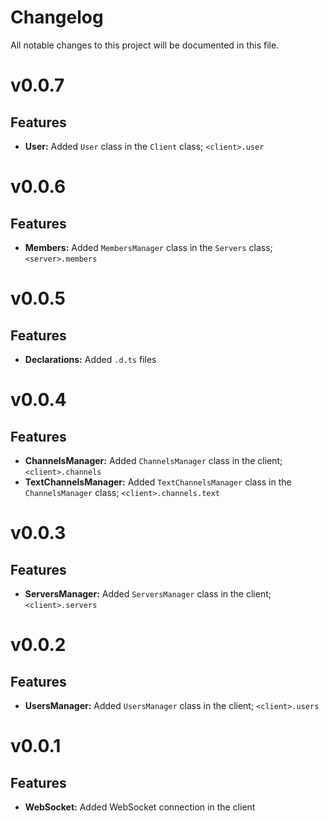 # Changelog
All notable changes to this project will be documented in this file.

# v0.0.7

## Features

- **User:** Added `User` class in the `Client` class; `<client>.user`

# v0.0.6

## Features

- **Members:** Added `MembersManager` class in the `Servers` class; `<server>.members`

# v0.0.5

## Features

- **Declarations:** Added `.d.ts` files

# v0.0.4

## Features

- **ChannelsManager:** Added `ChannelsManager` class in the client; `<client>.channels`
- **TextChannelsManager:** Added `TextChannelsManager` class in the `ChannelsManager` class; `<client>.channels.text`

# v0.0.3

## Features

- **ServersManager:** Added `ServersManager` class in the client; `<client>.servers`

# v0.0.2

## Features

- **UsersManager:** Added `UsersManager` class in the client; `<client>.users`

# v0.0.1

## Features

- **WebSocket:** Added WebSocket connection in the client